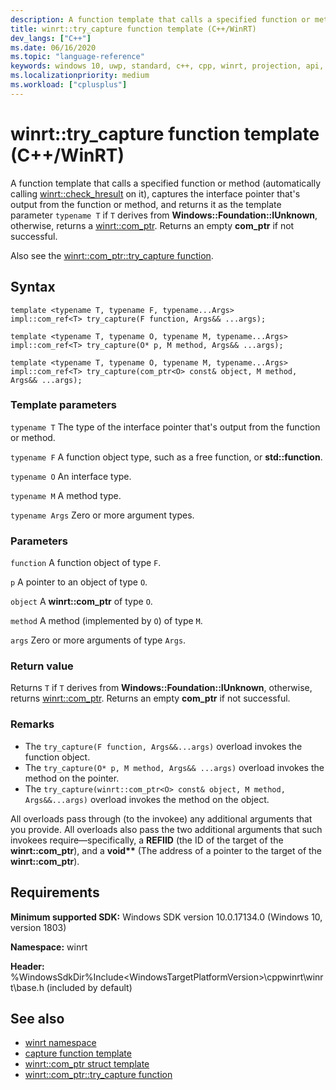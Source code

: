 ```yaml
---
description: A function template that calls a specified function or method, captures the interface pointer that's output from the function or method, and returns it as a [winrt::com_ptr](./com-ptr.md) or an empty **com_ptr** if not successful.
title: winrt::try_capture function template (C++/WinRT)
dev_langs: ["C++"]
ms.date: 06/16/2020
ms.topic: "language-reference"
keywords: windows 10, uwp, standard, c++, cpp, winrt, projection, api, reference, try_capture
ms.localizationpriority: medium
ms.workload: ["cplusplus"]
---
```


# winrt::try_capture function template (C++/WinRT)

A function template that calls a specified function or method (automatically calling [winrt::check_hresult](./error-handling/check-hresult.md) on it), captures the interface pointer that's output from the function or method, and returns it as the template parameter `typename T` if `T` derives from **Windows::Foundation::IUnknown**, otherwise, returns a [winrt::com_ptr](./com-ptr.md). Returns an empty **com_ptr** if not successful.

Also see the [winrt::com_ptr::try_capture function](./com-ptr.md#com_ptrtry_capture-function).

## Syntax

```cppwinrt
template <typename T, typename F, typename...Args>
impl::com_ref<T> try_capture(F function, Args&& ...args);

template <typename T, typename O, typename M, typename...Args>
impl::com_ref<T> try_capture(O* p, M method, Args&& ...args);

template <typename T, typename O, typename M, typename...Args>
impl::com_ref<T> try_capture(com_ptr<O> const& object, M method, Args&& ...args);
```

### Template parameters

`typename T`
The type of the interface pointer that's output from the function or method.

`typename F`
A function object type, such as a free function, or **std::function**.

`typename O`
An interface type.

`typename M`
A method type.

`typename Args`
Zero or more argument types.

### Parameters

`function`
A function object of type `F`.

`p`
A pointer to an object of type `O`.

`object`
A **winrt::com_ptr** of type `O`.

`method`
A method (implemented by `O`) of type `M`.

`args`
Zero or more arguments of type `Args`.

### Return value

Returns `T` if `T` derives from **Windows::Foundation::IUnknown**, otherwise, returns [winrt::com_ptr](./com-ptr.md). Returns an empty **com_ptr** if not successful.

### Remarks

- The `try_capture(F function, Args&&...args)` overload invokes the function object.
- The `try_capture(O* p, M method, Args&& ...args)` overload invokes the method on the pointer.
- The `try_capture(winrt::com_ptr<O> const& object, M method, Args&&...args)` overload invokes the method on the object.

All overloads pass through (to the invokee) any additional arguments that you provide. All overloads also pass the two additional arguments that such invokees require&mdash;specifically, a **REFIID** (the ID of the target of the **winrt::com_ptr**), and a **void\*\*** (The address of a pointer to the target of the **winrt::com_ptr**).

## Requirements

**Minimum supported SDK:** Windows SDK version 10.0.17134.0 (Windows 10, version 1803)

**Namespace:** winrt

**Header:** %WindowsSdkDir%Include\<WindowsTargetPlatformVersion>\cppwinrt\winrt\base.h (included by default)

## See also 

* [winrt namespace](./winrt.md)
* [capture function template](./capture.md)
* [winrt::com_ptr struct template](./com-ptr.md)
* [winrt::com_ptr::try_capture function](./com-ptr.md#com_ptrtry_capture-function)
